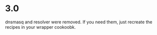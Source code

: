 # 3.0

dnsmasq and resolver were removed. If you need them, just recreate the recipes in your wrapper cookoobk.